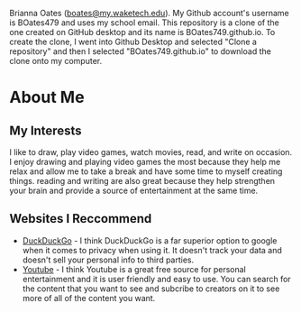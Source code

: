 Brianna Oates (boates@my.waketech.edu).
My Github account's username is BOates479 and uses my school email.
This repository is a clone of the one created on GitHub desktop and its name is BOates749.github.io.
To create the clone, I went into Github Desktop and selected "Clone a repository" and then I selected "BOates749.github.io" to download the clone onto my computer. 

# About Me
## My Interests 
I like to draw, play video games, watch movies, read, and write on occasion. I enjoy drawing and playing video games the most because they help me relax and allow me to take a break and have some time to myself creating things. reading and writing are also great because they help strengthen your brain and provide a source of entertainment at the same time.
## Websites I Reccommend
* [DuckDuckGo](https://duckduckgo.com) - I think DuckDuckGo is a far superior option to google when it comes to privacy when using it. It doesn't track your data and doesn't sell your personal info to third parties.
* [Youtube](https://www.youtube.com) - I think Youtube is a great free source for personal entertainment and it is user friendly and easy to use. You can search for the content that you want to see and subcribe to creators on it to see more of all of the content you want.
